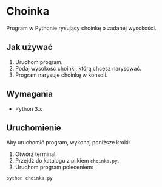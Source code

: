 # Choinka

Program w Pythonie rysujący choinkę o zadanej wysokości.

## Jak używać

1. Uruchom program.
2. Podaj wysokość choinki, którą chcesz narysować.
3. Program narysuje choinkę w konsoli.

## Wymagania

- Python 3.x

## Uruchomienie

Aby uruchomić program, wykonaj poniższe kroki:

1. Otwórz terminal.
2. Przejdź do katalogu z plikiem `choinka.py`.
3. Uruchom program poleceniem:

```sh
python choinka.py